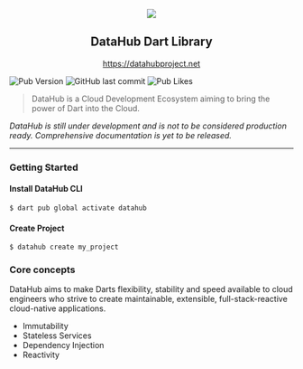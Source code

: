 <p align="center">
<img src="https://datahubproject.net/logo_shadow.svg" />
</p>

<h2 align="center">DataHub Dart Library</h2>
<p align="center">
<a href="https://datahubproject.net">https://datahubproject.net</a>
</p>

![Pub Version](https://img.shields.io/pub/v/datahub?color=2CB7F6&label=pub.dev&logo=dart&style=flat-square)
![GitHub last commit](https://img.shields.io/github/last-commit/christian-thiele/datahub?style=flat-square)
![Pub Likes](https://img.shields.io/pub/likes/datahub?color=2CB7F6&label=pub.dev%20likes&style=flat-square)

> DataHub is a Cloud Development Ecosystem aiming to bring the power of Dart into the Cloud.

*DataHub is still under development and is not to be considered production ready. Comprehensive documentation is yet to
be released.*

---

### Getting Started

#### Install DataHub CLI
```shell
$ dart pub global activate datahub
```

#### Create Project
```shell
$ datahub create my_project
```


### Core concepts

DataHub aims to make Darts flexibility, stability and speed available to cloud engineers who strive to create
maintainable, extensible, full-stack-reactive cloud-native applications.

- Immutability
- Stateless Services
- Dependency Injection
- Reactivity


[1]: https://github.com/christian-thiele/datahub